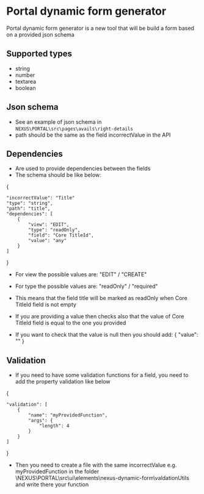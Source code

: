 # Portal dynamic form generator
Portal dynamic form generator is a new tool that will be build a form based on a provided json schema

## Supported types
- string
- number
- textarea
- boolean

## Json schema
- See an example of json schema in `NEXUS\PORTAL\src\pages\avails\right-details`
- path should be the same as the field incorrectValue in the API

## Dependencies
- Are used to provide dependencies between the fields
- The schema should be like below:

{

    "incorrectValue": "Title"
    "type": "string",
    "path": "title",
    "dependencies": [
        {
            "view": "EDIT",
            "type": "readOnly",
            "field": "Core TitleId",
            "value": "any"
        }
    ]

}

- For view the possible values are: "EDIT" / "CREATE"
- For type the possible values are: "readOnly" / "required"

- This means that the field title will be marked as readOnly when Core TitleId field is not empty
- If you are providing a value then checks also that the value of Core TitleId field is equal to the one you provided
- If you want to check that the value is null then you should add: { "value": "" }

## Validation
- If you need to have some validation functions for a field, you need to add the property validation like below

{

    "validation": [
        {
            "name": "myProvidedFunction",
            "args": {
                "length": 4
            }
        }
    ]

}

- Then you need to create a file with the same incorrectValue e.g. myProvidedFunction in the folder \NEXUS\PORTAL\src\ui\elements\nexus-dynamic-form\valdationUtils and write there your function

